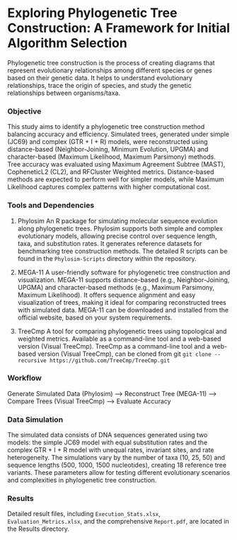 # Exploring Phylogenetic Tree Construction: A Framework for Initial Algorithm Selection
Phylogenetic tree construction is the process of creating diagrams that represent evolutionary relationships among different species or genes based on their genetic data. It helps to understand evolutionary relationships, trace the origin of species, and study the genetic relationships between organisms/taxa.

### Objective
This study aims to identify a phylogenetic tree construction method balancing accuracy and efficiency. Simulated trees, generated under simple (JC69) and complex (GTR + I + R) models, were reconstructed using distance-based (Neighbor-Joining, Minimum Evolution, UPGMA) and character-based (Maximum Likelihood, Maximum Parsimony) methods. Tree accuracy was evaluated using Maximum Agreement Subtree (MAST), CopheneticL2 (CL2), and RFCluster Weighted metrics. Distance-based methods are expected to perform well for simpler models, while Maximum Likelihood captures complex patterns with higher computational cost.

### Tools and Dependencies
  	
1. Phylosim
An R package for simulating molecular sequence evolution along phylogenetic trees. Phylosim supports both simple and complex evolutionary models, allowing precise control over sequence length, taxa, and substitution rates. It generates reference datasets for benchmarking tree construction methods.
The detailed R scripts can be found in the ```Phylosim-Scripts``` directory within the repository.
	
2. MEGA-11
A user-friendly software for phylogenetic tree construction and visualization. MEGA-11 supports distance-based (e.g., Neighbor-Joining, UPGMA) and character-based methods (e.g., Maximum Parsimony, Maximum Likelihood). It offers sequence alignment and easy visualization of trees, making it ideal for comparing reconstructed trees with simulated data.
MEGA-11 can be downloaded and installed from the official website, based on your system requirements.

3. TreeCmp
A tool for comparing phylogenetic trees using topological and weighted metrics. Available as a command-line tool and a web-based version (Visual TreeCmp).
TreeCmp as a command-line tool and a web-based version (Visual TreeCmp), can be cloned from git ``` git clone --recursive https://github.com/TreeCmp/TreeCmp.git ```

### Workflow
Generate Simulated Data (Phylosim) --> Reconstruct Tree (MEGA-11) --> Compare Trees (Visual TreeCmp) --> Evaluate Accuracy

### Data Simulation 
The simulated data consists of DNA sequences generated using two models: the simple JC69 model with equal substitution rates and the complex GTR + I + R model with unequal rates, invariant sites, and rate heterogeneity. The simulations vary by the number of taxa (10, 25, 50) and sequence lengths (500, 1000, 1500 nucleotides), creating 18 reference tree variants. These parameters allow for testing different evolutionary scenarios and complexities in phylogenetic tree construction.

### Results
Detailed result files, including ```Execution_Stats.xlsx```, ```Evaluation_Metrics.xlsx```, and the comprehensive ```Report.pdf```, are located in the Results directory.
